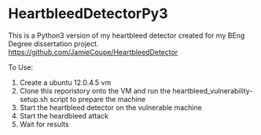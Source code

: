 # HeartbleedDetectorPy3

This is a Python3 version of my heartbleed detector created for my BEng Degree dissertation project. 
https://github.com/JamieCoupe/HeartbleedDetector

To Use: 

1) Create a ubuntu 12.0.4.5 vm 
2) Clone this reporistory onto the VM and run the heartbleed_vulnerability-setup.sh script to prepare the machine
3) Start the heartbleed detector on the vulnerable machine 
4) Start the heardbleed attack 
5) Wait for results